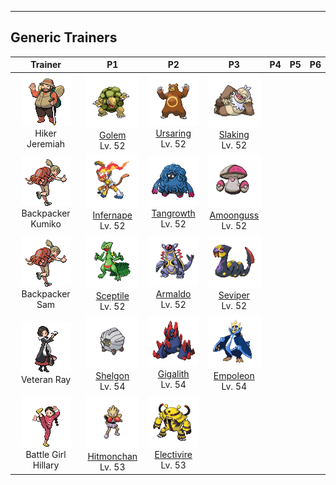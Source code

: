 ---

## Generic Trainers</h3>

| Trainer | P1 | P2 | P3 | P4 | P5 | P6 |
|:-------:|:--:|:--:|:--:|:--:|:--:|:--:|
| ![Hiker Jeremiah](../../assets/trainers/hiker.png "Hiker Jeremiah")<br>Hiker Jeremiah | ![Golem](../../assets/sprites/golem/front.png)<br>[Golem](../../pokemon/golem.md/)<br>Lv. 52 | ![Ursaring](../../assets/sprites/ursaring/front.png)<br>[Ursaring](../../pokemon/ursaring.md/)<br>Lv. 52 | ![Slaking](../../assets/sprites/slaking/front.png)<br>[Slaking](../../pokemon/slaking.md/)<br>Lv. 52 |
| ![Backpacker Kumiko](../../assets/trainers/backpacker.png "Backpacker Kumiko")<br>Backpacker Kumiko | ![Infernape](../../assets/sprites/infernape/front.png)<br>[Infernape](../../pokemon/infernape.md/)<br>Lv. 52 | ![Tangrowth](../../assets/sprites/tangrowth/front.png)<br>[Tangrowth](../../pokemon/tangrowth.md/)<br>Lv. 52 | ![Amoonguss](../../assets/sprites/amoonguss/front.png)<br>[Amoonguss](../../pokemon/amoonguss.md/)<br>Lv. 52 |
| ![Backpacker Sam](../../assets/trainers/backpacker.png "Backpacker Sam")<br>Backpacker Sam | ![Sceptile](../../assets/sprites/sceptile/front.png)<br>[Sceptile](../../pokemon/sceptile.md/)<br>Lv. 52 | ![Armaldo](../../assets/sprites/armaldo/front.png)<br>[Armaldo](../../pokemon/armaldo.md/)<br>Lv. 52 | ![Seviper](../../assets/sprites/seviper/front.png)<br>[Seviper](../../pokemon/seviper.md/)<br>Lv. 52 |
| ![Veteran Ray](../../assets/trainers/veteran.png "Veteran Ray")<br>Veteran Ray | ![Shelgon](../../assets/sprites/shelgon/front.png)<br>[Shelgon](../../pokemon/shelgon.md/)<br>Lv. 54 | ![Gigalith](../../assets/sprites/gigalith/front.png)<br>[Gigalith](../../pokemon/gigalith.md/)<br>Lv. 54 | ![Empoleon](../../assets/sprites/empoleon/front.png)<br>[Empoleon](../../pokemon/empoleon.md/)<br>Lv. 54 |
| ![Battle Girl Hillary](../../assets/trainers/battle_girl.png "Battle Girl Hillary")<br>Battle Girl Hillary | ![Hitmonchan](../../assets/sprites/hitmonchan/front.png)<br>[Hitmonchan](../../pokemon/hitmonchan.md/)<br>Lv. 53 | ![Electivire](../../assets/sprites/electivire/front.png)<br>[Electivire](../../pokemon/electivire.md/)<br>Lv. 53 |

